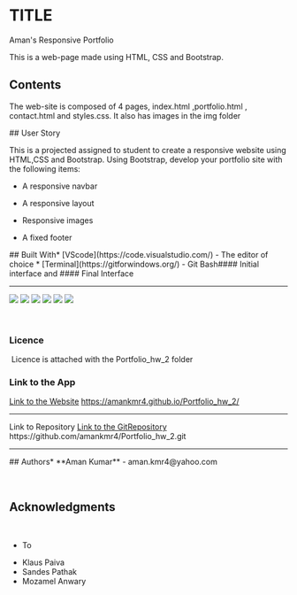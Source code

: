 # TITLE
Aman's Responsive Portfolio

This is a web-page made using HTML, CSS and Bootstrap.
​
## Contents
<p>
The web-site is composed of 4 pages, index.html ,portfolio.html , contact.html and styles.css. It also has images in the img folder
</p>
​
## User Story
<p>
This is a projected assigned to student to create a responsive website using HTML,CSS and Bootstrap. 
Using Bootstrap, develop your portfolio site with the following items:

   * A responsive navbar

   * A responsive layout

   * Responsive images

   * A fixed footer
</p>
​
## Built With
​
* [VScode](https://code.visualstudio.com/) - The editor of choice
* [Terminal](https://gitforwindows.org/) - Git Bash
​
#### Initial interface and #### Final Interface
<hr>


<img src="project_screenshoot/index_1024">
<img src="project_screenshoot/index_786">
<img src="project_screenshoot/portfolio_1024">
<img src="project_screenshoot/portfolio_786">
<img src="project_screenshoot/contact_1024">
<img src="project_screenshoot/contact_786">


​
​
### Licence
​
Licence is attached with the Portfolio_hw_2 folder
​
### Link to the App
<a href="https://amankmr4.github.io/Portfolio_hw_2/">Link to the Website</a>
https://amankmr4.github.io/Portfolio_hw_2/

<hr>
Link to Repository
<a href="https://github.com/amankmr4/Portfolio_hw_2.git">Link to the GitRepository</a>
https://github.com/amankmr4/Portfolio_hw_2.git

<hr>
​
## Authors
​
* **Aman Kumar** - 
aman.kmr4@yahoo.com

​
## Acknowledgments
​
* To 
- Klaus Paiva
- Sandes Pathak
- Mozamel Anwary